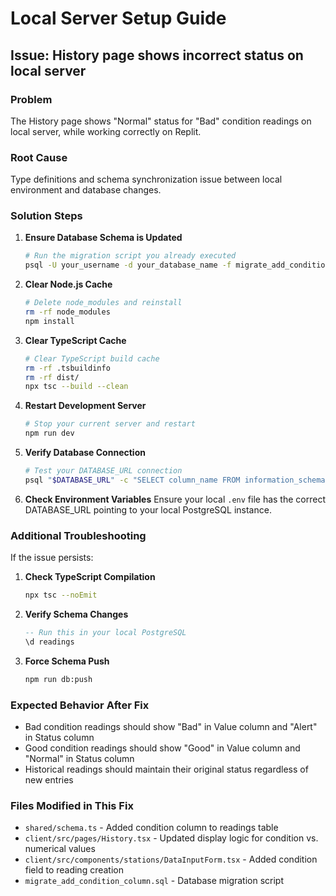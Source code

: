 # Local Server Setup Guide

## Issue: History page shows incorrect status on local server

### Problem
The History page shows "Normal" status for "Bad" condition readings on local server, while working correctly on Replit.

### Root Cause
Type definitions and schema synchronization issue between local environment and database changes.

### Solution Steps

1. **Ensure Database Schema is Updated**
   ```bash
   # Run the migration script you already executed
   psql -U your_username -d your_database_name -f migrate_add_condition_column.sql
   ```

2. **Clear Node.js Cache**
   ```bash
   # Delete node_modules and reinstall
   rm -rf node_modules
   npm install
   ```

3. **Clear TypeScript Cache**
   ```bash
   # Clear TypeScript build cache
   rm -rf .tsbuildinfo
   rm -rf dist/
   npx tsc --build --clean
   ```

4. **Restart Development Server**
   ```bash
   # Stop your current server and restart
   npm run dev
   ```

5. **Verify Database Connection**
   ```bash
   # Test your DATABASE_URL connection
   psql "$DATABASE_URL" -c "SELECT column_name FROM information_schema.columns WHERE table_name = 'readings';"
   ```

6. **Check Environment Variables**
   Ensure your local `.env` file has the correct DATABASE_URL pointing to your local PostgreSQL instance.

### Additional Troubleshooting

If the issue persists:

1. **Check TypeScript Compilation**
   ```bash
   npx tsc --noEmit
   ```

2. **Verify Schema Changes**
   ```sql
   -- Run this in your local PostgreSQL
   \d readings
   ```

3. **Force Schema Push**
   ```bash
   npm run db:push
   ```

### Expected Behavior After Fix

- Bad condition readings should show "Bad" in Value column and "Alert" in Status column
- Good condition readings should show "Good" in Value column and "Normal" in Status column
- Historical readings should maintain their original status regardless of new entries

### Files Modified in This Fix

- `shared/schema.ts` - Added condition column to readings table
- `client/src/pages/History.tsx` - Updated display logic for condition vs. numerical values
- `client/src/components/stations/DataInputForm.tsx` - Added condition field to reading creation
- `migrate_add_condition_column.sql` - Database migration script